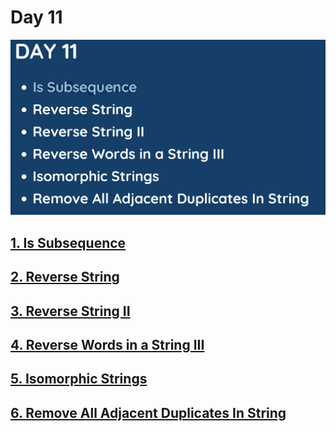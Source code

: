 # Day 11
![](../images/day11.png)

## [1. Is Subsequence](392.%20Is%20Subsequence.md)

## [2. Reverse String](344.%20Reverse%20String.md)

## [3. Reverse String II](541.%20Reverse%20String%20II.md)

## [4. Reverse Words in a String III](557.%20Reverse%20Words%20in%20a%20String%20III.cpp)

## [5. Isomorphic Strings](205.%20Isomorphic%20Strings.md)

## [6. Remove All Adjacent Duplicates In String](1047.%20Remove%20All%20Adjacent%20Duplicates%20In%20String.md)